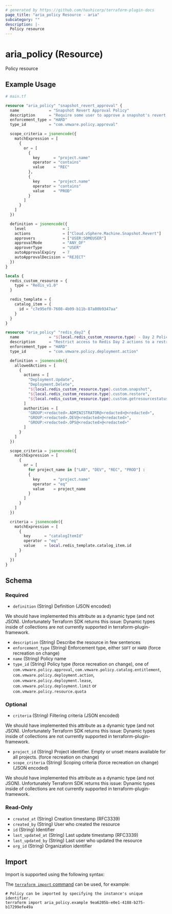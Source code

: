 ```yaml
---
# generated by https://github.com/hashicorp/terraform-plugin-docs
page_title: "aria_policy Resource - aria"
subcategory: ""
description: |-
  Policy resource
---
```


# aria_policy (Resource)

Policy resource

## Example Usage

```terraform
# main.tf

resource "aria_policy" "snapshot_revert_approval" {
  name             = "Snapshot Revert Approval Policy"
  description      = "Require some user to approve a snapshot's revert operation."
  enforcement_type = "HARD"
  type_id          = "com.vmware.policy.approval"

  scope_criteria = jsonencode({
    matchExpression = [
      {
        or = [
          {
            key      = "project.name"
            operator = "contains"
            value    = "REC"
          },
          {
            key      = "project.name"
            operator = "contains"
            value    = "PROD"
          }
        ]
      }
    ]
  })

  definition = jsonencode({
    level                = 1
    actions              = ["Cloud.vSphere.Machine.Snapshot.Revert"]
    approvers            = ["USER:SOMEUSER"]
    approvalMode         = "ANY_OF"
    approverType         = "USER"
    autoApprovalExpiry   = 7
    autoApprovalDecision = "REJECT"
  })
}

locals {
  redis_custom_resource = {
    type = "Redis_v1.0"
  }

  redis_template = {
    catalog_item = {
      id = "c7e95ef0-7608-4b09-b11b-87a80b9347aa"
    }
  }
}

resource "aria_policy" "redis_day2" {
  name             = "${local.redis_custom_resource.type} - Day 2 Policy"
  description      = "Restrict access to Redis Day 2 actions to a restricted set of users"
  enforcement_type = "HARD"
  type_id          = "com.vmware.policy.deployment.action"

  definition = jsonencode({
    allowedActions = [
      {
        actions = [
          "Deployment.Update",
          "Deployment.Delete",
          "${local.redis_custom_resource.type}.custom.snapshot",
          "${local.redis_custom_resource.type}.custom.restore",
          "${local.redis_custom_resource.type}.custom.getresourcestatus",
        ]
        authorities = [
          "GROUP:<redacted>.ADMINISTRATOR@<redacted>@<redacted>",
          "GROUP:<redacted>.DEV@<redacted>@<redacted>",
          "GROUP:<redacted>.OPS@<redacted>@<redacted>"
        ]
      }
    ]
  })

  scope_criteria = jsonencode({
    matchExpression = [
      {
        or = [
          for project_name in ["LAB", "DEV", "REC", "PROD"] :
          {
            key      = "project.name"
            operator = "eq"
            value    = project_name
          }
        ]
      }
    ]
  })

  criteria = jsonencode({
    matchExpression = [
      {
        key      = "catalogItemId"
        operator = "eq"
        value    = local.redis_template.catalog_item.id
      }
    ]
  })
}
```

<!-- schema generated by tfplugindocs -->
## Schema

### Required

- `definition` (String) Definition (JSON encoded)

We should have implemented this attribute as a dynamic type (and not JSON).
Unfortunately Terraform SDK returns this issue:
Dynamic types inside of collections are not currently supported in terraform-plugin-framework.
- `description` (String) Describe the resource in few sentences
- `enforcement_type` (String) Enforcement type, either `SOFT` or `HARD` (force recreation on change)
- `name` (String) Policy name
- `type_id` (String) Policy type (force recreation on change), one of `com.vmware.policy.approval`, `com.vmware.policy.catalog.entitlement`, `com.vmware.policy.deployment.action`, `com.vmware.policy.deployment.lease`, `com.vmware.policy.deployment.limit` or `com.vmware.policy.resource.quota`

### Optional

- `criteria` (String) Filtering criteria (JSON encoded)

We should have implemented this attribute as a dynamic type (and not JSON).
Unfortunately Terraform SDK returns this issue:
Dynamic types inside of collections are not currently supported in terraform-plugin-framework.
- `project_id` (String) Project identifier. Empty or unset means available for all projects. (force recreation on change)
- `scope_criteria` (String) Scoping criteria (force recreation on change) (JSON encoded)

We should have implemented this attribute as a dynamic type (and not JSON).
Unfortunately Terraform SDK returns this issue:
Dynamic types inside of collections are not currently supported in terraform-plugin-framework.

### Read-Only

- `created_at` (String) Creation timestamp (RFC3339)
- `created_by` (String) User who created the resource
- `id` (String) Identifier
- `last_updated_at` (String) Last update timestamp (RFC3339)
- `last_updated_by` (String) Last user who updated the resource
- `org_id` (String) Organization identifier

## Import

Import is supported using the following syntax:

The [`terraform import` command](https://developer.hashicorp.com/terraform/cli/commands/import) can be used, for example:

```shell
# Policy can be imported by specifying the instance's unique identifier.
terraform import aria_policy.example 9ea6205b-e0e1-4188-b275-b17299efe49a
```
